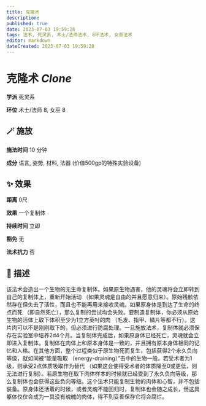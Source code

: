 ```yaml
---
title: 克隆术
description: 
published: true
date: 2023-07-03 19:59:28
tags: 法术, 死灵系, 术士/法师法术, 8环法术, 女巫法术
editor: markdown
dateCreated: 2023-07-03 19:59:28
---
```


# **克隆术** *Clone*

**学派** 死灵系 

**环位** 术士/法师 8, 女巫 8

## 🪄 施放

**施法时间** 10 分钟

**成分** 语言, 姿势, 材料, 法器 (价值500gp的特殊实验设备)

## ✨ 效果  

**距离** 0尺 

**效果** 一个复制体 

**持续时间** 立即 

**豁免** 无

**法术抗力** 否

## 📖 描述

该法术会造出一个生物的无生命复制体。如果原生物遇害，他的灵魂将会立即转到自己的复制体上，重新开始活动 （如果灵魂是自由的并且愿意归来）。原始残骸依然存在但失去了活性，而且也不能再用来接收灵魂。如果原身体是到达了生命的终点而死 （即自然死亡），那么复制的尝试均会失败。要制造复制体，你必须从原始生物的活体上取下体积至少为1立方英吋的肉 （毛发、指甲、鳞片等都不行）。这片肉可以不是刚刚取下的，但必须进行防腐处理。一旦施放法术，复制体就必须保存在实验室中培养2d4个月。当复制体完成后，如果原身体已经死亡，灵魂就会立即进入复制体。复制体在肉体上和原本身体是一致的，并且拥有原本身体相同的记忆和人格。在其他方面，整个过程类似于原生物死而复生，包括获得2个永久负向等级，就如同被“能量吸取 （energy-draining）”击中的生物一般。若受术者为1级，则承受2点体质吸取作为替代 （如果这会使得受术者的体质降至0或更低，则无法进行复制）。若原生物在取下肉体样本的时候就已经受到了永久负向等级，那么复制体也会获得这些负向等级。这个法术只能复制生物的肉体和心智，并不包括装备。原身体还活着的时候，或者灵魂不能回归时，复制体也会随之成长，但这具躯体仅仅会成为一具没有魂魄的肉体，得不到妥善保存它将会腐烂。
    